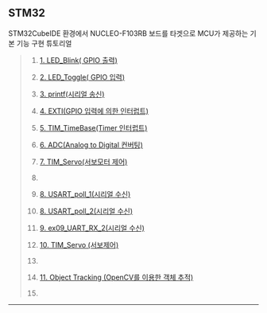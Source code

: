 ## STM32

STM32CubeIDE 환경에서 NUCLEO-F103RB 보드를 타겟으로 MCU가 제공하는 기본 기능 구현 튜토리얼




>1. [1. LED_Blink( GPIO 출력)](./ex01_LED_Blink/ex01_LED_BLINK.md) 
>
>2. [2. LED_Toggle( GPIO 입력)](./ex02_LED_Toggle/ex02_LED_Toggle.md) 
>
>3. [3. printf(시리얼 송신)](./ex03_printf/ex03_printf.md) 
>
>4. [4. EXTI(GPIO 입력에 의한 인터럽트)](./ex04_EXTI/ex04_EXTI.md) 
>
>5. [5. TIM_TimeBase(Timer 인터럽트)](./ex05_TIM_TimBase/ex05_TIM_TimBase.md) 
>
>6. [6. ADC(Analog to Digital 컨버팅)](./ex06_ADC/ex06_ADC.md) 
>
>7. [7. TIM_Servo(서보모터 제어)](./ex07_TIM_Servo/ex07_TIM_Servo.md) 
>
>
>
>8. 
>
>9. [8. USART_poll_1(시리얼 수신)](./ex09_USART_RX_1/ex09_USART_RX_1.md) 
>
>10. [8. USART_poll_2(시리얼 수신)](./ex09_USART_RX_1/ex09_USART_RX_1.md) 
>
>11. [9. ex09_UART_RX_2(시리얼 수신)](./ex09_UART_RX_2/ex09_UART_RX_2.md) 
>
>12. [10. TIM_Servo (서보제어)](./ex8_TIM_Servo/ex8_TIM_Servo.md) 
>
>13. 
>
>14. [11. Object Tracking (OpenCV를 이용한 객체 추적)](./ex11_obj_track/ex11_obj_track.md) 
>15. 

---

